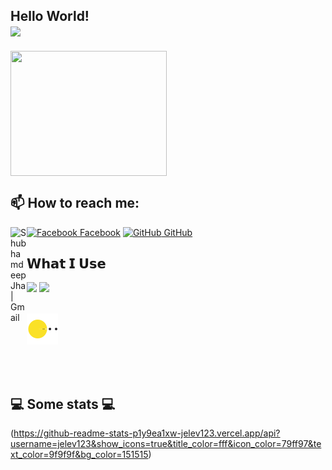 ## Hello World!<div align="top"> <img src="https://raw.githubusercontent.com/iampavangandhi/iampavangandhi/master/gifs/Hi.gif" width="30px"></h2> 


<p align="top">
<img align="middle" src="https://media.giphy.com/media/26AHqZycSplGWWPAI/giphy.gif" width="250" height="200" />
</p>

## 📫 How to reach me: 
[![Facebook](http://i.imgur.com/fep1WsG.png) Facebook](https://www.facebook.com/julien.jelev.5)
 [![GitHub](https://i.stack.imgur.com/tskMh.png) GitHub](https://github.com/Jelev123)
  <a href="mailto:julienjelev2@gmail.com">
    <img align="left" alt="Shubhamdeep Jha | Gmail" width="26px" src="https://github.com/TheDudeThatCode/TheDudeThatCode/blob/master/Assets/Gmail.svg" />
  </a>
  
## 𝗪𝗵𝗮𝘁 𝗜 𝗨𝘀𝗲
<img src="https://img.icons8.com/color/48/000000/visual-studio.png"/></a>
<a src="https://github.com/"><img src="https://img.icons8.com/color/48/000000/github--v1.png"/></a>

<div align="top">
	<br>
	<img src="https://raw.githubusercontent.com/Aniket965/Aniket965/master/pacman.svg?sanitize=true" width="50" height="50">
	<br>
	
</br></br>
<h2>💻 Some stats 💻</h2>

(https://github-readme-stats-p1y9ea1xw-jelev123.vercel.app/api?username=jelev123&show_icons=true&title_color=fff&icon_color=79ff97&text_color=9f9f9f&bg_color=151515)


	

    	

